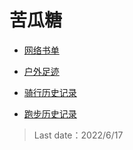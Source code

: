 # 苦瓜糖

- [网络书单](Fiction.md)

- [户外足迹](Footprints.md)

- [骑行历史记录](Ride.md)

- [跑步历史记录](Run.md)

> Last date：2022/6/17
